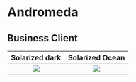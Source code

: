 # Andromeda

## Business Client
Solarized dark             |  Solarized Ocean
:-------------------------:|:-------------------------:
![](https://64.media.tumblr.com/7ba8c1efa6b61e8eb9619db53c975312/tumblr_ptuey8YByw1snyofqo1_500.gifv)  |  ![](https://c.tenor.com/hzS9RwFM4yAAAAAd/crashing-to-earth-meteor-showers101.gif)

